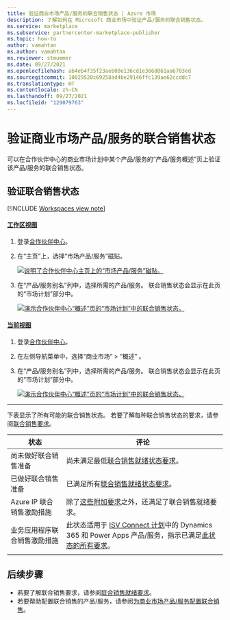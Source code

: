 ```yaml
---
title: 验证商业市场产品/服务的联合销售状态 | Azure 市场
description: 了解如何在 Microsoft 商业市场中验证产品/服务的联合销售状态。
ms.service: marketplace
ms.subservice: partnercenter-marketplace-publisher
ms.topic: how-to
author: vamahtan
ms.author: vamahtan
ms.reviewer: stmummer
ms.date: 09/27/2021
ms.openlocfilehash: ab4eb4f35f23aeb00e136cd1e3668861aa6703ed
ms.sourcegitcommit: 10029520c69258ad4be29146ffc139ae62ccddc7
ms.translationtype: HT
ms.contentlocale: zh-CN
ms.lasthandoff: 09/27/2021
ms.locfileid: "129079763"
---
```

# <a name="verify-co-sell-status-of-a-commercial-marketplace-offer"></a>验证商业市场产品/服务的联合销售状态

可以在合作伙伴中心的商业市场计划中某个产品/服务的“产品/服务概述”页上验证该产品/服务的联合销售状态。

## <a name="verify-co-sell-status"></a>验证联合销售状态

[!INCLUDE [Workspaces view note](./includes/preview-interface.md)]

#### <a name="workspaces-view"></a>[工作区视图](#tab/workspaces-view)

1. 登录[合作伙伴中心](https://partner.microsoft.com/dashboard/home)。
1. 在“主页”上，选择“市场产品/服务”磁贴。

    [![说明了合作伙伴中心主页上的“市场产品/服务”磁贴。](./media/workspaces/partner-center-home.png)](./media/workspaces/partner-center-home.png#lightbox)

1. 在“产品/服务别名”列中，选择所需的产品/服务。 联合销售状态会显示在此页的“市场计划”部分中。

    [![演示合作伙伴中心“概述”页的“市场计划”中的联合销售状态。](./media/co-sell/co-sell-status.png)](./media/co-sell/co-sell-status.png#lightbox)

#### <a name="current-view"></a>[当前视图](#tab/current-view)

1. 登录[合作伙伴中心](https://partner.microsoft.com/dashboard/home)。
1. 在左侧导航菜单中，选择“商业市场” > “概述” 。
1. 在“产品/服务别名”列中，选择所需的产品/服务。 联合销售状态会显示在此页的“市场计划”部分中。

    [![演示合作伙伴中心“概述”页的“市场计划”中的联合销售状态。](./media/co-sell/co-sell-status.png)](./media/co-sell/co-sell-status.png#lightbox)

---

下表显示了所有可能的联合销售状态。 若要了解每种联合销售状态的要求，请参阅[联合销售要求](co-sell-requirements.md)。

| 状态 | 评论 |
| ------------ | ------------- |
| 尚未做好联合销售准备 | 尚未满足最低[联合销售就绪状态要求](co-sell-requirements.md#requirements-for-co-sell-ready-status)。 |
| 已做好联合销售准备 | 已满足所有[联合销售就绪状态要求](co-sell-requirements.md#requirements-for-co-sell-ready-status)。 |
| Azure IP 联合销售激励措施 | 除了[这些附加要求](co-sell-requirements.md#requirements-for-azure-ip-co-sell-incentive-status)之外，还满足了联合销售就绪要求。 |
| 业务应用程序联合销售激励措施 | 此状态适用于 [ISV Connect 计划](business-applications-isv-program.md)中的 Dynamics 365 和 Power Apps 产品/服务，指示已满足[此状态的所有要求](co-sell-requirements.md#requirements-for-business-applications-co-sell-incentive-status)。 |
|||

## <a name="next-steps"></a>后续步骤

- 若要了解联合销售要求，请参阅[联合销售就绪要求](co-sell-requirements.md)。
- 若要帮助配置联合销售的产品/服务，请参阅[为商业市场产品/服务配置联合销售](co-sell-configure.md)。
